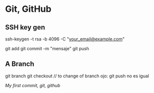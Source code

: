 
# Git, GitHub

## SSH key gen

ssh-keygen -t rsa -b 4096 -C "your_email@example.com"

git add
git commit -m "mensaje"
git push

## A Branch
 git branch <name>
 git checkout <name> // to change of branch
 ojo: git push no es igual
 

*My first commit, git, github*
